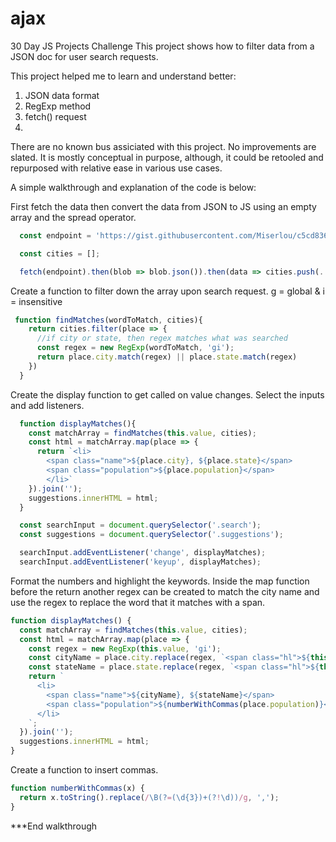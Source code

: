 # ajax
30 Day JS Projects Challenge
This project shows how to filter data from a JSON doc for user search requests.

This project helped me to learn and understand better:

1) JSON data format
2) RegExp method
3) fetch() request
4) 
There are no known bus assiciated with this project. No improvements are slated. It is mostly conceptual in purpose, although, it could be retooled and repurposed with relative ease in various use cases.

A simple walkthrough and explanation of the code is below:

First fetch the data then convert the data from JSON to JS using an empty array and the spread operator. 
```JavaScript
  const endpoint = 'https://gist.githubusercontent.com/Miserlou/c5cd8364bf9b2420bb29/raw/2bf258763cdddd704f8ffd3ea9a3e81d25e2c6f6/cities.json';

  const cities = [];

  fetch(endpoint).then(blob => blob.json()).then(data => cities.push(...data));
```

Create a function to filter down the array upon search request. g = global & i = insensitive
```JavaScript
 function findMatches(wordToMatch, cities){
    return cities.filter(place => {
      //if city or state, then regex matches what was searched
      const regex = new RegExp(wordToMatch, 'gi');
      return place.city.match(regex) || place.state.match(regex)
    })
  }

```

Create the display function to get called on value changes. Select the inputs and add listeners.
```JavaScript
  function displayMatches(){
    const matchArray = findMatches(this.value, cities);
    const html = matchArray.map(place => {
      return `<li>
        <span class="name">${place.city}, ${place.state}</span>
        <span class="population">${place.population}</span>
        </li>`
    }).join('');
    suggestions.innerHTML = html;
  }

  const searchInput = document.querySelector('.search');
  const suggestions = document.querySelector('.suggestions');

  searchInput.addEventListener('change', displayMatches);
  searchInput.addEventListener('keyup', displayMatches);
```

Format the numbers and highlight the keywords. Inside the map function before the return another regex can be created to match the city name and use the regex to replace the word that it matches with a span.
```Javascript
function displayMatches() {
  const matchArray = findMatches(this.value, cities);
  const html = matchArray.map(place => {
    const regex = new RegExp(this.value, 'gi');
    const cityName = place.city.replace(regex, `<span class="hl">${this.value}</span>`);
    const stateName = place.state.replace(regex, `<span class="hl">${this.value}</span>`);
    return `
      <li>
        <span class="name">${cityName}, ${stateName}</span>
        <span class="population">${numberWithCommas(place.population)}</span>
      </li>
    `;
  }).join('');
  suggestions.innerHTML = html;
}

```

Create a function to insert commas.
```JavaScript
function numberWithCommas(x) {
  return x.toString().replace(/\B(?=(\d{3})+(?!\d))/g, ',');
}
```

***End walkthrough
